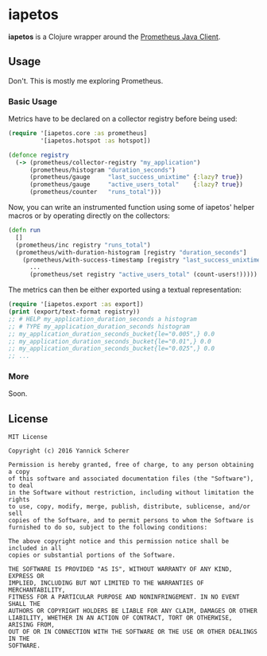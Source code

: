 # iapetos

__iapetos__ is a Clojure wrapper around the [Prometheus Java
Client][java-client].

[java-client]: https://github.com/prometheus/client_java

## Usage

Don't. This is mostly me exploring Prometheus.

### Basic Usage

Metrics have to be declared on a collector registry before being used:

```clojure
(require '[iapetos.core :as prometheus]
         '[iapetos.hotspot :as hotspot])

(defonce registry
  (-> (prometheus/collector-registry "my_application")
      (prometheus/histogram "duration_seconds")
      (prometheus/gauge     "last_success_unixtime" {:lazy? true})
      (prometheus/gauge     "active_users_total"    {:lazy? true})
      (prometheus/counter   "runs_total")))
```

Now, you can write an instrumented function using some of iapetos' helper macros
or by operating directly on the collectors:

```clojure
(defn run
  []
  (prometheus/inc registry "runs_total")
  (prometheus/with-duration-histogram [registry "duration_seconds"]
    (prometheus/with-success-timestamp [registry "last_success_unixtime"]
      ...
      (prometheus/set registry "active_users_total" (count-users!)))))
```

The metrics can then be either exported using a textual representation:

```clojure
(require '[iapetos.export :as export])
(print (export/text-format registry))
;; # HELP my_application_duration_seconds a histogram
;; # TYPE my_application_duration_seconds histogram
;; my_application_duration_seconds_bucket{le="0.005",} 0.0
;; my_application_duration_seconds_bucket{le="0.01",} 0.0
;; my_application_duration_seconds_bucket{le="0.025",} 0.0
;; ...
```

### More

Soon.

## License

```
MIT License

Copyright (c) 2016 Yannick Scherer

Permission is hereby granted, free of charge, to any person obtaining a copy
of this software and associated documentation files (the "Software"), to deal
in the Software without restriction, including without limitation the rights
to use, copy, modify, merge, publish, distribute, sublicense, and/or sell
copies of the Software, and to permit persons to whom the Software is
furnished to do so, subject to the following conditions:

The above copyright notice and this permission notice shall be included in all
copies or substantial portions of the Software.

THE SOFTWARE IS PROVIDED "AS IS", WITHOUT WARRANTY OF ANY KIND, EXPRESS OR
IMPLIED, INCLUDING BUT NOT LIMITED TO THE WARRANTIES OF MERCHANTABILITY,
FITNESS FOR A PARTICULAR PURPOSE AND NONINFRINGEMENT. IN NO EVENT SHALL THE
AUTHORS OR COPYRIGHT HOLDERS BE LIABLE FOR ANY CLAIM, DAMAGES OR OTHER
LIABILITY, WHETHER IN AN ACTION OF CONTRACT, TORT OR OTHERWISE, ARISING FROM,
OUT OF OR IN CONNECTION WITH THE SOFTWARE OR THE USE OR OTHER DEALINGS IN THE
SOFTWARE.
```
